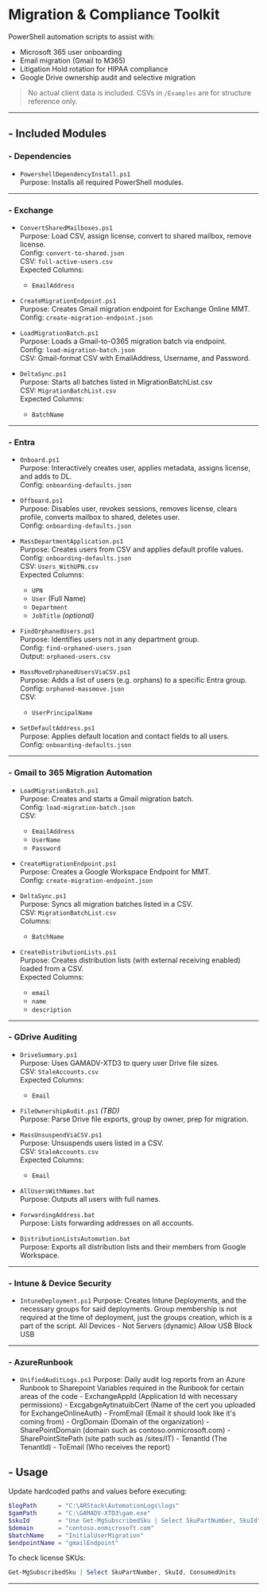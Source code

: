 # Migration & Compliance Toolkit

PowerShell automation scripts to assist with:
- Microsoft 365 user onboarding
- Email migration (Gmail to M365)
- Litigation Hold rotation for HIPAA compliance
- Google Drive ownership audit and selective migration

> No actual client data is included. CSVs in `/Examples` are for structure reference only.

---

## - Included Modules

### - Dependencies
- `PowershellDependencyInstall.ps1`  
    Purpose: Installs all required PowerShell modules.

---

### - Exchange

- `ConvertSharedMailboxes.ps1`  
    Purpose: Load CSV, assign license, convert to shared mailbox, remove license.  
    Config: `convert-to-shared.json`  
    CSV: `full-active-users.csv`  
    Expected Columns:  
    - `EmailAddress`

- `CreateMigrationEndpoint.ps1`  
    Purpose: Creates Gmail migration endpoint for Exchange Online MMT.  
    Config: `create-migration-endpoint.json`

- `LoadMigrationBatch.ps1`  
    Purpose: Loads a Gmail-to-O365 migration batch via endpoint.  
    Config: `load-migration-batch.json`  
    CSV: Gmail-format CSV with EmailAddress, Username, and Password.

- `DeltaSync.ps1`  
    Purpose: Starts all batches listed in MigrationBatchList.csv  
    CSV: `MigrationBatchList.csv`  
    Expected Columns:  
    - `BatchName`

---

### - Entra

- `Onboard.ps1`  
    Purpose: Interactively creates user, applies metadata, assigns license, and adds to DL.  
    Config: `onboarding-defaults.json`

- `Offboard.ps1`  
    Purpose: Disables user, revokes sessions, removes license, clears profile, converts mailbox to shared, deletes user.  
    Config: `onboarding-defaults.json`

- `MassDepartmentApplication.ps1`  
    Purpose: Creates users from CSV and applies default profile values.  
    Config: `onboarding-defaults.json`  
    CSV: `Users_WithUPN.csv`  
    Expected Columns:  
    - `UPN`  
    - `User` (Full Name)  
    - `Department`  
    - `JobTitle` *(optional)*

- `FindOrphanedUsers.ps1`  
    Purpose: Identifies users not in any department group.  
    Config: `find-orphaned-users.json`  
    Output: `orphaned-users.csv`

- `MassMoveOrphanedUsersViaCSV.ps1`  
    Purpose: Adds a list of users (e.g. orphans) to a specific Entra group.  
    Config: `orphaned-massmove.json`  
    CSV:  
    - `UserPrincipalName`

- `SetDefaultAddress.ps1`  
    Purpose: Applies default location and contact fields to all users.  
    Config: `onboarding-defaults.json`

---

### - Gmail to 365 Migration Automation

- `LoadMigrationBatch.ps1`  
    Purpose: Creates and starts a Gmail migration batch.  
    Config: `load-migration-batch.json`  
    CSV:  
    - `EmailAddress`  
    - `UserName`  
    - `Password`

- `CreateMigrationEndpoint.ps1`  
    Purpose: Creates a Google Workspace Endpoint for MMT.  
    Config: `create-migration-endpoint.json`

- `DeltaSync.ps1`  
    Purpose: Syncs all migration batches listed in a CSV.  
    CSV: `MigrationBatchList.csv`  
    Columns:  
    - `BatchName`

- `CreateDistributionLists.ps1`  
    Purpose: Creates distribution lists (with external receiving enabled) loaded from a CSV.  
    Expected Columns:  
    - `email`  
    - `name`  
    - `description`

---

### - GDrive Auditing

- `DriveSummary.ps1`  
    Purpose: Uses GAMADV-XTD3 to query user Drive file sizes.  
    CSV: `StaleAccounts.csv`  
    Expected Columns:  
    - `Email`

- `FileOwnershipAudit.ps1` *(TBD)*  
    Purpose: Parse Drive file exports, group by owner, prep for migration.

- `MassUnsuspendViaCSV.ps1`  
    Purpose: Unsuspends users listed in a CSV.  
    CSV: `StaleAccounts.csv`  
    Expected Columns:  
    - `Email`

- `AllUsersWithNames.bat`  
    Purpose: Outputs all users with full names.

- `ForwardingAddress.bat`  
    Purpose: Lists forwarding addresses on all accounts.

- `DistributionListsAutomation.bat`  
    Purpose: Exports all distribution lists and their members from Google Workspace.

---

### - Intune & Device Security
 - `IntuneDeployment.ps1`
    Purpose: Creates Intune Deployments, and the necessary groups for said deployments.
            Group membership is not required at the time of deployment, just the groups creation, which is a part of the script.
                All Devices - Not Servers (dynamic)
                Allow USB
                Block USB

---

### - AzureRunbook
 - `UnifiedAuditLogs.ps1`
    Purpose: Daily audit log reports from an Azure Runbook to Sharepoint
             Variables required in the Runbook for certain areas of the code
                - ExchangeAppId (Application Id with necessary permissions)
                - ExcgabgeAytinatuibCert (Name of the cert you uploaded for ExchangeOnlineAuth)
                - FromEmail (Email it should look like it's coming from)
                - OrgDomain (Domain of the organization)
                - SharePointDomain (domain such as contoso.onmicrosoft.com)
                - SharePointSitePath (site path such as /sites/IT)
                - TenantId (The TenantId)
                - ToEmail (Who receives the report)


## - Usage

Update hardcoded paths and values before executing:
```powershell
$logPath      = "C:\ARStack\AutomationLogs\logs"
$gamPath      = "C:\GAMADV-XTD3\gam.exe"
$skuId        = "Use Get-MgSubscribedSku | Select SkuPartNumber, SkuId"
$domain       = "contoso.onmicrosoft.com"
$batchName    = "InitialUserMigration"
$endpointName = "gmailEndpoint"
```

To check license SKUs:
```powershell
Get-MgSubscribedSku | Select SkuPartNumber, SkuId, ConsumedUnits
```

---
